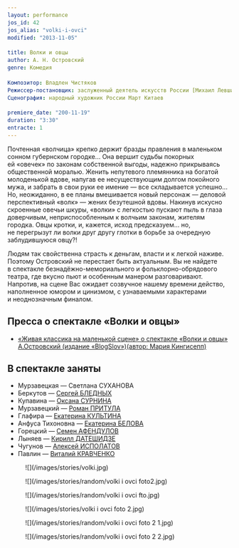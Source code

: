 ```yaml
---
layout: performance
jos_id: 42
jos_alias: "volki-i-ovci"
modified: "2013-11-05"

title: Волки и овцы
author: А. Н. Островский
genre: Комедия

Композитор: Владлен Чистяков
Режиссер-постановщик: заслуженный деятель искусств России [Михаил Левшин](153-mihail-levshin.html)
Сценография: народный художник России Март Китаев

premiere_date: "200-11-19"
duration: "3:30"
entracte: 1
---
```


Почтенная «волчица» крепко держит бразды правления в маленьком сонном губернском городке... Она вершит судьбы покорных ей «овечек» по законам собственной выгоды, надежно прикрываясь общественной моралью. Женить непутевого племянника на богатой молоденькой вдове, напугав ее несуществующим долгом покойного мужа, и забрать в свои руки ее имение — все складывается успешно... Но, неожиданно, в ее планы вмешивается новый персонаж — деловой перспективный «волк» — жених безутешной вдовы. Накинув искусно скроенные овечьи шкуры, «волки» с легкостью пускают пыль в глаза доверчивым, неприспособленным к волчьим законам, жителям городка. Овцы кротки, и, кажется, исход предсказуем... но, не перегрызут ли волки друг другу глотки в борьбе за очередную заблудившуюся овцу?!

Людям так свойственна страсть к деньгам, власти и к легкой наживе. Поэтому Островский не перестает быть актуальным. Вы не найдете в спектакле безнадёжно-мемориального и фольклорно-обрядового театра, где вкусно пьют и особенным манером разговаривают. Напротив, на сцене Вас ожидает созвучное нашему времени действо, наполненное юмором и цинизмом, с узнаваемыми характерами и неоднозначным финалом.


## Пресса о спектакле «Волки и овцы»

- [«Живая классика на маленькой сцене» о спектакле «Волки и овцы» А.Островский (издание «BlogSlov»)(автор: Мария Кингисепп)](269-pressa-vjlki-i-ovci.html)


## В спектакле заняты

- Мурзавецкая — Светлана СУХАНОВА
- Беркутов — [Сергей БЛЕДНЫХ](24-blednyh-sergej.html)
- Купавина — [Оксана СУРНИНА](85-oksana-surnina.html)
- Мурзавецкий — [Роман ПРИТУЛА](50-roman-pritula.html)
- Глафира — [Екатерина КУЛЬТИНА](81-ekaterina-kyltina.html)
- Анфуса Тихоновна — [Екатерина БЕЛОВА](23-belova-ekaterina.html)
- Горецкий — [Семен АФЕНДУЛОВ](22-afendulov-semen.html)
- Лыняев — [Кирилл ДАТЕШИДЗЕ](281-kirilldateshidze.html)
- Чугунов — [Алексей ИСПОЛАТОВ](53-aleksei-ispolatov.html)
- Павлин — [Виталий КРАВЧЕНКО](66-vitalii-kravchenko.html)


<figure>
![](/images/stories/volki.jpg)
</figure>

<figure>
![](/images/stories/random/volki i ovci foto2.jpg)
</figure>

<figure>
![](/images/stories/random/volki i ovci fto.jpg)
</figure>

<figure>
![](/images/stories/volki i ovci foto 2.jpg)
</figure>

<figure>
![](/images/stories/random/volki i ovci foto 2 1.jpg)
</figure>

<figure>
![](/images/stories/random/volki i ovci foto 2 2.jpg)
</figure>